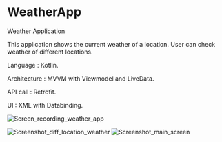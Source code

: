# WeatherApp
Weather Application

This application shows the current weather of a location. 
User can check weather of different locations.

Language : Kotlin.

 Architecture : MVVM with Viewmodel and LiveData.

 API call : Retrofit.
 
 UI : XML with Databinding.

 ![Screen_recording_weather_app](https://github.com/anumariaantony/WeatherApp/assets/34173165/e22437e8-faac-417e-8b28-62036cf37610)


![Screenshot_diff_location_weather](https://github.com/anumariaantony/WeatherApp/assets/34173165/3cd5a2e8-40b0-465e-ace0-ef2b09308cec)
![Screenshot_main_screen](https://github.com/anumariaantony/WeatherApp/assets/34173165/a128c458-b5e4-4715-8d96-de4b9c94395f)




